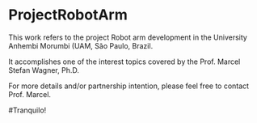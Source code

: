 # ProjectRobotArm

This work refers to the project Robot arm development in the University Anhembi Morumbi (UAM, São Paulo, Brazil.

It accomplishes one of the interest topics covered by the Prof. Marcel Stefan Wagner, Ph.D.

For more details and/or partnership intention, please feel free to contact Prof. Marcel.

#Tranquilo!
